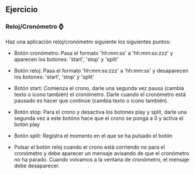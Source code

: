 ## Ejercicio

### Reloj/Cronómetro ⌚

Haz una aplicación reloj/cronómetro siguiente los siguientes puntos:

- Botón cronómetro: Pasa el formato 'hh:mm:ss' a 'hh:mm:ss:zzz' y aparecen los botones: 'start', 'stop' y 'split'
- Botón reloj: Pasa el formato 'hh:mm:ss:zzz' a 'hh:mm:ss' y desaparecen los botones: 'start', 'stop' y 'split'

- Botón start: Comienza el crono, darle una segunda vez pausa (cambia texto o icono también) el cronómetro. Darle cuando el cronómetro está pausado es hacer que continúe (cambia texto o icono también).
- Botón stop: Para el crono y desactiva los botones play y split, darle una segunda vez a este botóno hace que el crono se ponga a 0 y activa el botón play
- Botón split: Registra el momento en el que se ha pulsado el botón

* Pulsar el botón reloj cuando el crono está corriendo no para el cronómetro y debe aparecer un mensaje avisando de que el cronómetro no ha parado. Cuando volvamos a la ventana de cronómetro, el mensaje debe desaparecer.